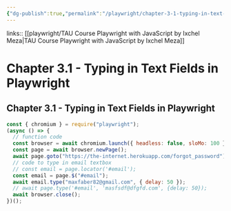 ```yaml
---
{"dg-publish":true,"permalink":"/playwright/chapter-3-1-typing-in-text-fields-in-playwright/","tags":["playwright"]}
---
```


links:: [[playwright/TAU Course Playwright with JavaScript by Ixchel Meza\|TAU Course Playwright with JavaScript by Ixchel Meza]]

# Chapter 3.1 - Typing in Text Fields in Playwright

## Chapter 3.1 - Typing in Text Fields in Playwright

```js
const { chromium } = require("playwright");
(async () => {
  // function code
  const browser = await chromium.launch({ headless: false, sloMo: 100 });
  const page = await browser.newPage();
  await page.goto("https://the-internet.herokuapp.com/forgot_password");
  // code to type in email textbox
  // const email = page.locator('#email');
  const email = page.$("#email"); 
  await email.type("maxfaber82@gmail.com", { delay: 50 });
  // await page.type('#email', 'masfsdf@dfgfd.com', {delay: 50});
  await browser.close();
})();

```